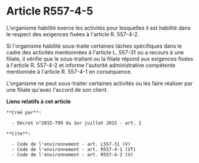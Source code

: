 # Article R557-4-5

L'organisme habilité exerce les activités pour lesquelles il est habilité dans le respect des exigences fixées à l'article R.
557-4-2.

Si l'organisme habilité sous-traite certaines tâches spécifiques dans le cadre des activités mentionnées à l'article L.
557-31 ou a recours à une filiale, il vérifie que le sous-traitant ou la filiale répond aux exigences fixées à l'article R.
557-4-2 et informe l'autorité administrative compétente mentionnée à l'article R. 557-4-1 en conséquence.

L'organisme ne peut sous-traiter certaines activités ou les faire réaliser par une filiale qu'avec l'accord de son client.

**Liens relatifs à cet article**

	**Créé par**:

	  - Décret n°2015-799 du 1er juillet 2015 - art. 1

	**Cite**:

	  - Code de l'environnement - art. L557-31 (V)
	  - Code de l'environnement - art. R557-4-1 (VT)
	  - Code de l'environnement - art. R557-4-2 (V)
